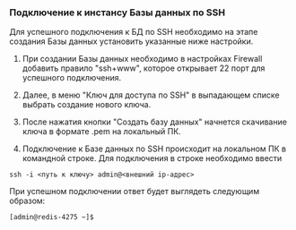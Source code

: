 ### Подключение к инстансу Базы данных по SSH

Для успешного подключения к БД по SSH необходимо на этапе создания Базы данных установить указанные ниже настройки.

1. При создании Базы данных необходимо в настройках Firewall добавить правило "ssh+www", которое открывает 22 порт для успешного подключения.

1. Далее, в меню "Ключ для доступа по SSH" в выпадающем списке выбрать создание нового ключа.

1. После нажатия кнопки "Создать базу данных" начнется скачивание ключа в формате .pem на локальный ПК.

1. Подключение к Базе данных по SSH происходит на локальном ПК в командной строке. Для подключения в строке необходимо ввести

```
ssh -i <путь к ключу> admin@<внешний ip-адрес>
```

При успешном подключении ответ будет выглядеть следующим образом:

```
[admin@redis-4275 ~]$
```
